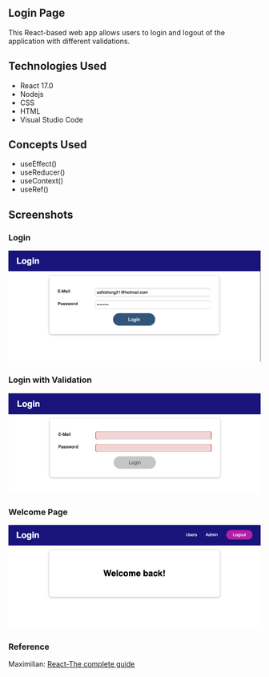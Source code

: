 ## Login Page
This React-based web app allows users to login and logout of the application with different validations.

## Technologies Used
- React 17.0
- Nodejs
- CSS
- HTML
- Visual Studio Code

## Concepts Used
- useEffect()
- useReducer()
- useContext()
- useRef()

## Screenshots

### Login

![Login](https://github.com/AshishSinghDeveloper/LoginPage/blob/master/src/Images/Login%20Page%20with%20Credentails.png)

### Login with Validation

![Validation](https://github.com/AshishSinghDeveloper/LoginPage/blob/master/src/Images/Login%20Page%20with%20validation.png)

### Welcome Page

![Welcome_Page](https://github.com/AshishSinghDeveloper/LoginPage/blob/master/src/Images/Welcome%20Page.png)


### Reference
Maximilian: [React-The complete guide](https://www.udemy.com/course/react-the-complete-guide-incl-redux/?utm_source=adwords&utm_medium=udemyads&utm_campaign=React_v.PROF_la.EN_cc.US_ti.7450&utm_content=deal4584&utm_term=_._ag_79286082406_._ad_532133511517_._kw__._de_c_._dm__._pl__._ti_dsa-774930034049_._li_9020213_._pd__._&matchtype=&gclid=Cj0KCQiAi9mPBhCJARIsAHchl1y-OchcaHvNhZC_mfx88QmtaIutuOPSMwhB_oFiB8uDyOOobPbaAAwaAom7EALw_wcB)
